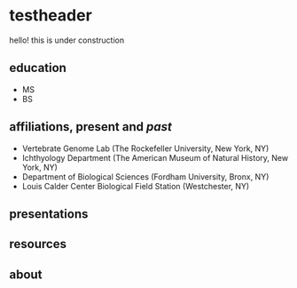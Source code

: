 # testheader

hello! this is under construction

## education
- MS
- BS

## affiliations, **present** and *past*
- Vertebrate Genome Lab (The Rockefeller University, New York, NY)
- Ichthyology Department (The American Museum of Natural History, New York, NY)
- Department of Biological Sciences (Fordham University, Bronx, NY)
- Louis Calder Center Biological Field Station (Westchester, NY)

## presentations

## resources

## about